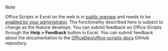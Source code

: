 > [!NOTE]
> Office Scripts in Excel on the web is in [public preview](https://techcommunity.microsoft.com/t5/excel-blog/announcing-office-scripts-preview/ba-p/1093559) and needs to be [enabled by your administrator](https://support.office.com/article/office-scripts-settings-in-m365-19d3c51a-6ca2-40ab-978d-60fa49554dcf). The functionality described here is subject to change as the feature develops. You can submit feedback on Office Scripts through the **Help > Feedback** button in Excel. You can submit feedback about the documentation to the [OfficeDev/office-scripts-docs](https://github.com/OfficeDev/office-scripts-docs/issues) GitHub repository.
